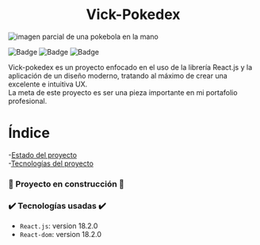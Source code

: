 <h1 align="center"> Vick-Pokedex </h1>

![imagen parcial de una pokebola en la mano](https://github.com/vickfaby/vick-pokedex/assets/47706206/576438c3-5331-4a5c-b257-fbeb94573066)

![Badge](https://img.shields.io/badge/Estado-en%20desarrollo-green)
![Badge](https://img.shields.io/badge/React.js-18.2.0-blue)
![Badge](https://img.shields.io/badge/React--dom-18.2.0-blue)

Vick-pokedex es un proyecto enfocado en el uso de la librería React.js y la aplicación de un diseño moderno, tratando al máximo de crear una excelente e intuitiva UX.
<br/>
La meta de este proyecto es ser una pieza importante en mi portafolio profesional.

<h1 align="left"> Índice</h1>

-[Estado del proyecto](#estado)<br/>
-[Tecnologías del proyecto](#tecnologias-usadas)

  <h3 id="estado" > 🚧 Proyecto en construcción 🚧</h3> 
  
  <h3 id="tecnologias-usadas">✔️ Tecnologías usadas ✔️</h3>
  
- `React.js`: version 18.2.0
- `React-dom`: version 18.2.0
